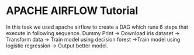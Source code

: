 # APACHE AIRFLOW Tutorial

In this task we used apache airflow to create a DAG which runs 6 steps that execute in following sequence.
    Dummy Print -> Download iris dataset -> Transform data -> Train model using decision forest ->Train model using logistic regression -> Output better model.
    

